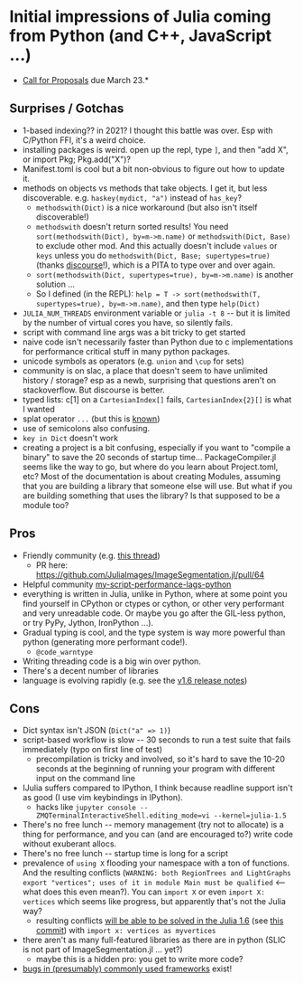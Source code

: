 # Initial impressions of Julia coming from Python (and C++, JavaScript ...)
* [Call for Proposals](https://pretalx.com/juliacon2021/cfp) due March 23.*

## Surprises / Gotchas
* 1-based indexing?? in 2021? I thought this battle was over. Esp with C/Python FFI, it's a weird choice.
* installing packages is weird. open up the repl, type `]`, and then "add X", or import Pkg; Pkg.add("X")? 
* Manifest.toml is cool but a bit non-obvious to figure out how to update it.
* methods on objects vs methods that take objects. I get it, but less discoverable. e.g. `haskey(mydict, "a")` instead of `has_key`?
    * `methodswith(Dict)` is a nice workaround (but also isn't itself discoverable!)
    * `methodswith` doesn't return sorted results! You need `sort(methodswith(Dict), by=m->m.name)` or `methodswith(Dict, Base)` to exclude other mod. And this actually doesn't include `values` or `keys` unless you do `methodswith(Dict, Base; supertypes=true)` (thanks [discourse](https://discourse.julialang.org/t/can-methodswith-return-everything/8026)!), which is a PITA to type over and over again.
    * `sort(methodswith(Dict, supertypes=true), by=m->m.name)` is another solution ...
    * So I defined (in the REPL): `help = T -> sort(methodswith(T, supertypes=true), by=m->m.name)`, and then type `help(Dict)`
* `JULIA_NUM_THREADS` environment variable or `julia -t 8` -- but it is limited by the number of virtual cores you have, so silently fails.
* script with command line args was a bit tricky to get started
* naive code isn't necessarily faster than Python due to c implementations for performance critical stuff in many python packages.
* unicode symbols as operators (e.g. `union` and `\cup` for sets)
* community is on slac, a place that doesn't seem to have unlimited history / storage? esp as a newb, surprising that questions aren't on stackoverflow. But discourse is better.
* typed lists: c[1] on a `CartesianIndex[]` fails, `CartesianIndex{2}[]` is what I wanted 
* splat operator `...` (but this is [known](https://docs.julialang.org/en/v1/manual/faq/#What-does-the-...-operator-do?))
* use of semicolons also confusing. 
* `key in Dict` doesn't work
* creating a project is a bit confusing, especially if you want to "compile a binary" to save the 20 seconds of startup time...  PackageCompiler.jl seems like the way to go, but where do you learn about Project.toml, etc? Most of the documentation is about creating Modules, assuming that you are building a library that someone else will use. But what if you are building something that uses the library? Is that supposed to be a module too?

## Pros
* Friendly community  (e.g. [this thread](https://discourse.julialang.org/t/hierarchical-merge-on-a-region-adjacency-graph/51633))
    * PR here: https://github.com/JuliaImages/ImageSegmentation.jl/pull/64
* Helpful community [my-script-performance-lags-python](https://discourse.julialang.org/t/my-script-performance-lags-python/52249)
* everything is written in Julia, unlike in Python, where at some point you find yourself in CPython or ctypes or cython, or other very performant and very unreadable code. Or maybe you go after the GIL-less python, or try PyPy, Jython, IronPython ...).
* Gradual typing is cool, and the type system is way more powerful than python (generating more performant code!).
    * `@code_warntype`
* Writing threading code is a big win over python.
* There's a decent number of libraries
* language is evolving rapidly (e.g. see the [v1.6 release notes](https://github.com/JuliaLang/julia/blob/v1.6.0-beta1/NEWS.md))


## Cons
* Dict syntax isn't JSON (`Dict("a" => 1)`)
* script-based workflow is slow -- 30 seconds to run a test suite that fails immediately (typo on first line of test)
    * precompilation is tricky and involved, so it's hard to save the 10-20 seconds at the beginning of running your program with different input on the command line
* IJulia suffers compared to IPython, I think because readline support isn't as good (I use vim keybindings in IPython).
    * hacks like `jupyter console --ZMQTerminalInteractiveShell.editing_mode=vi --kernel=julia-1.5`
* There's no free lunch -- memory management (try not to allocate) is a thing for performance, and you can (and are encouraged to?) write code without exuberant allocs.
* There's no free lunch -- startup time is long for a script
* prevalence of `using X` flooding your namespace with a ton of functions. And the resulting conflicts (`WARNING: both RegionTrees and LightGraphs export "vertices"; uses of it in module Main must be qualified` <-- what does this even mean?). You can `import X` or even `import X: vertices` which seems like progress, but apparently that's not the Julia way?
    * resulting conflicts [will be able to be solved in the Julia 1.6](https://github.com/JuliaLang/julia/issues/1255) (see [this commit](https://github.com/JuliaLang/julia/commit/40fee86878068d5c7c833655b7637820fb2cba33)) with `import x: vertices as myvertices`
* there aren't as many full-featured libraries as there are in python (SLIC is not part of ImageSegmentation.jl ... yet?)
    * maybe this is a hidden pro: you get to write more code?
* [bugs in (presumably) commonly used frameworks](https://github.com/JuliaGraphs/SimpleWeightedGraphs.jl/issues/66#issuecomment-768448037) exist!

